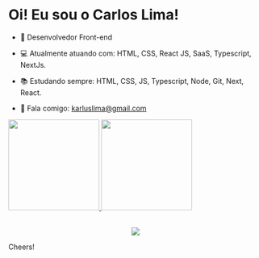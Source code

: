# Oi! Eu sou o Carlos Lima!

- 🏢 Desenvolvedor Front-end

- 💻 Atualmente atuando com: HTML, CSS, React JS, SaaS, Typescript, NextJs.

- 📚 Estudando sempre: HTML, CSS, JS, Typescript, Node, Git, Next, React.

- 📧 Fala comigo: karluslima@gmail.com

<div style="title_color: red">
  <a href="https://github.com/karluslima">
  <img height="180em" src="https://github-readme-stats.vercel.app/api?username=karluslima&show_icons=true&theme=city_lights&include_all_commits=true&count_private=true"/>
  <img height="180em" src="https://github-readme-stats.vercel.app/api/top-langs/?username=karluslima&layout=compact&langs_count=7&theme=city_lights"/>
</div>
<br>
<p align="center">
  <a href="https://skillicons.dev">
    <img src="https://skillicons.dev/icons?i=html,css,js,git,react,typescript,firebase,nodejs" />
  </a>
</p>

Cheers!
